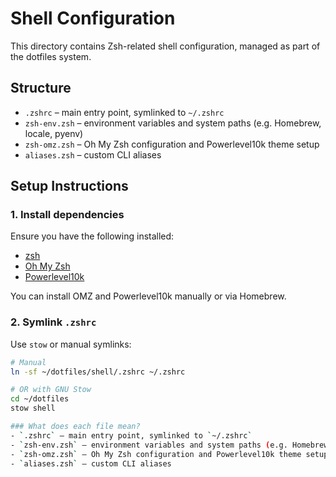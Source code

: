 # Shell Configuration

This directory contains Zsh-related shell configuration, managed as part of the dotfiles system.

## Structure

- `.zshrc` – main entry point, symlinked to `~/.zshrc`
- `zsh-env.zsh` – environment variables and system paths (e.g. Homebrew, locale, pyenv)
- `zsh-omz.zsh` – Oh My Zsh configuration and Powerlevel10k theme setup
- `aliases.zsh` – custom CLI aliases

## Setup Instructions

### 1. Install dependencies

Ensure you have the following installed:
- [zsh](https://www.zsh.org/)
- [Oh My Zsh](https://ohmyz.sh/)
- [Powerlevel10k](https://github.com/romkatv/powerlevel10k)

You can install OMZ and Powerlevel10k manually or via Homebrew.

### 2. Symlink `.zshrc`

Use `stow` or manual symlinks:

```bash
# Manual
ln -sf ~/dotfiles/shell/.zshrc ~/.zshrc

# OR with GNU Stow
cd ~/dotfiles
stow shell

### What does each file mean?
- `.zshrc` – main entry point, symlinked to `~/.zshrc`
- `zsh-env.zsh` – environment variables and system paths (e.g. Homebrew, locale, pyenv)
- `zsh-omz.zsh` – Oh My Zsh configuration and Powerlevel10k theme setup
- `aliases.zsh` – custom CLI aliases
